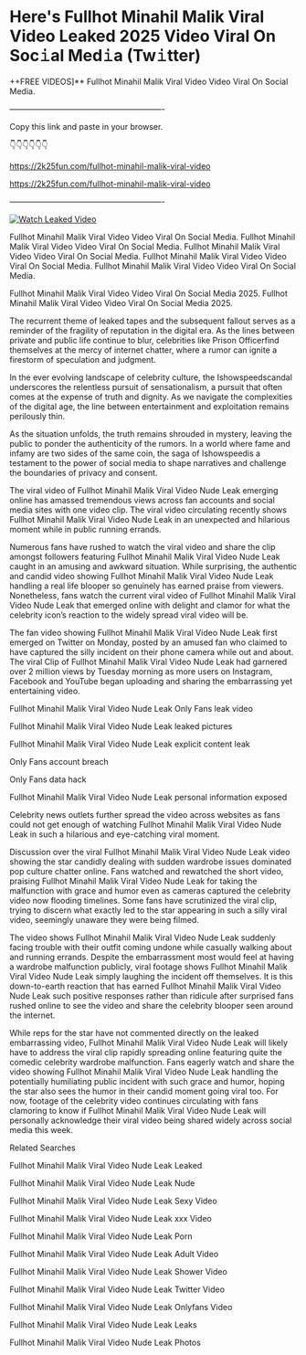 # Here's Fullhot Minahil Malik Viral Video Leaked 2025 Video Viral On Soc𝚒al Med𝚒a (Tw𝚒tter)

++FREE VIDEOS]** Fullhot Minahil Malik Viral Video Video Viral On Social Media.

———————————————————-

Copy this link and paste in your browser.

👇👇👇👇👇👇

https://2k25fun.com/fullhot-minahil-malik-viral-video

https://2k25fun.com/fullhot-minahil-malik-viral-video

———————————————————-

[![Watch Leaked Video](https://miro.medium.com/v2/resize:fit:828/format:webp/1*cilzJN44JGOrTw9NJCrNHA.gif "Watch Leaked Video")](https://2k25fun.com/fullhot-minahil-malik-viral-video)

Fullhot Minahil Malik Viral Video Video Viral On Social Media. Fullhot Minahil Malik Viral Video Video Viral On Social Media. Fullhot Minahil Malik Viral Video Video Viral On Social Media. Fullhot Minahil Malik Viral Video Video Viral On Social Media. Fullhot Minahil Malik Viral Video Video Viral On Social Media.

Fullhot Minahil Malik Viral Video Video Viral On Social Media 2025. Fullhot Minahil Malik Viral Video Video Viral On Social Media 2025.

The recurrent theme of leaked tapes and the subsequent fallout serves as a reminder of the fragility of reputation in the digital era. As the lines between private and public life continue to blur, celebrities like Prison Officerfind themselves at the mercy of internet chatter, where a rumor can ignite a firestorm of speculation and judgment.

In the ever evolving landscape of celebrity culture, the Ishowspeedscandal underscores the relentless pursuit of sensationalism, a pursuit that often comes at the expense of truth and dignity. As we navigate the complexities of the digital age, the line between entertainment and exploitation remains perilously thin.

As the situation unfolds, the truth remains shrouded in mystery, leaving the public to ponder the authenticity of the rumors. In a world where fame and infamy are two sides of the same coin, the saga of Ishowspeedis a testament to the power of social media to shape narratives and challenge the boundaries of privacy and consent.

The viral video of Fullhot Minahil Malik Viral Video Nude Leak emerging online has amassed tremendous views across fan accounts and social media sites with one video clip. The viral video circulating recently shows Fullhot Minahil Malik Viral Video Nude Leak in an unexpected and hilarious moment while in public running errands.

Numerous fans have rushed to watch the viral video and share the clip amongst followers featuring Fullhot Minahil Malik Viral Video Nude Leak caught in an amusing and awkward situation. While surprising, the authentic and candid video showing Fullhot Minahil Malik Viral Video Nude Leak handling a real life blooper so genuinely has earned praise from viewers. Nonetheless, fans watch the current viral video of Fullhot Minahil Malik Viral Video Nude Leak that emerged online with delight and clamor for what the celebrity icon’s reaction to the widely spread viral video will be.

The fan video showing Fullhot Minahil Malik Viral Video Nude Leak first emerged on Twitter on Monday, posted by an amused fan who claimed to have captured the silly incident on their phone camera while out and about. The viral Clip of Fullhot Minahil Malik Viral Video Nude Leak had garnered over 2 million views by Tuesday morning as more users on Instagram, Facebook and YouTube began uploading and sharing the embarrassing yet entertaining video.

Fullhot Minahil Malik Viral Video Nude Leak Only Fans leak video

Fullhot Minahil Malik Viral Video Nude Leak leaked pictures

Fullhot Minahil Malik Viral Video Nude Leak explicit content leak

Only Fans account breach

Only Fans data hack

Fullhot Minahil Malik Viral Video Nude Leak personal information exposed

Celebrity news outlets further spread the video across websites as fans could not get enough of watching Fullhot Minahil Malik Viral Video Nude Leak in such a hilarious and eye-catching viral moment.

Discussion over the viral Fullhot Minahil Malik Viral Video Nude Leak video showing the star candidly dealing with sudden wardrobe issues dominated pop culture chatter online. Fans watched and rewatched the short video, praising Fullhot Minahil Malik Viral Video Nude Leak for taking the malfunction with grace and humor even as cameras captured the celebrity video now flooding timelines. Some fans have scrutinized the viral clip, trying to discern what exactly led to the star appearing in such a silly viral video, seemingly unaware they were being filmed.

The video shows Fullhot Minahil Malik Viral Video Nude Leak suddenly facing trouble with their outfit coming undone while casually walking about and running errands. Despite the embarrassment most would feel at having a wardrobe malfunction publicly, viral footage shows Fullhot Minahil Malik Viral Video Nude Leak simply laughing the incident off themselves. It is this down-to-earth reaction that has earned Fullhot Minahil Malik Viral Video Nude Leak such positive responses rather than ridicule after surprised fans rushed online to see the video and share the celebrity blooper seen around the internet.

While reps for the star have not commented directly on the leaked embarrassing video, Fullhot Minahil Malik Viral Video Nude Leak will likely have to address the viral clip rapidly spreading online featuring quite the comedic celebrity wardrobe malfunction. Fans eagerly watch and share the video showing Fullhot Minahil Malik Viral Video Nude Leak handling the potentially humiliating public incident with such grace and humor, hoping the star also sees the humor in their candid moment going viral too. For now, footage of the celebrity video continues circulating with fans clamoring to know if Fullhot Minahil Malik Viral Video Nude Leak will personally acknowledge their viral video being shared widely across social media this week.

Related Searches

Fullhot Minahil Malik Viral Video Nude Leak Leaked

Fullhot Minahil Malik Viral Video Nude Leak Nude

Fullhot Minahil Malik Viral Video Nude Leak Sexy Video

Fullhot Minahil Malik Viral Video Nude Leak xxx Video

Fullhot Minahil Malik Viral Video Nude Leak Porn

Fullhot Minahil Malik Viral Video Nude Leak Adult Video

Fullhot Minahil Malik Viral Video Nude Leak Shower Video

Fullhot Minahil Malik Viral Video Nude Leak Twitter Video

Fullhot Minahil Malik Viral Video Nude Leak Onlyfans Video

Fullhot Minahil Malik Viral Video Nude Leak Leaks

Fullhot Minahil Malik Viral Video Nude Leak Photos